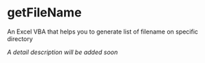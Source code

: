# getFileName
An Excel VBA that helps you to generate list of filename on specific directory

*A detail description will be added soon*
